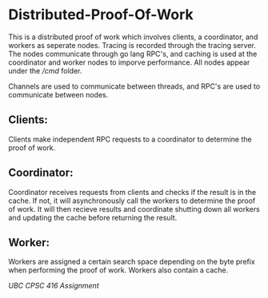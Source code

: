 # Distributed-Proof-Of-Work

This is a distributed proof of work which involves clients, a coordinator, and workers as seperate nodes.
Tracing is recorded through the tracing server. The nodes communicate through go lang RPC's, and caching is used at the coordinator
and worker nodes to imporve performance. All nodes appear under the */cmd* folder.

Channels are used to communicate between threads, and RPC's are used to communicate between nodes.

## Clients:
Clients make independent RPC requests to a coordinator to determine the proof of work.

## Coordinator:
Coordinator receives requests from clients and checks if the result is in the cache. If not,
it will asynchronously call the workers to determine the proof of work. It will then recieve results and 
coordinate shutting down all workers and updating the cache before returning the result.

## Worker:
Workers are assigned a certain search space depending on the byte prefix when performing the proof of work.
Workers also contain a cache.

*UBC CPSC 416 Assignment*
